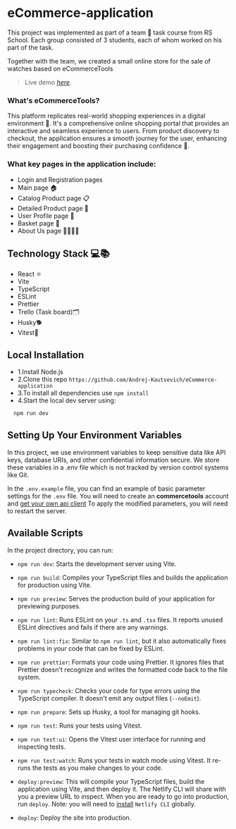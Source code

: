 # eCommerce-application

This project was implemented as part of a team 👥 task course from RS School. Each group consisted of 3 students, each of whom worked on his part of the task.

Together with the team, we created a small online store for the sale of watches based on eCommerceTools
> Live demo [_here_](https://volcano-watch.netlify.app/).

### What's eCommerceTools?

This platform replicates real-world shopping experiences in a digital environment 🏪. It's a comprehensive online shopping portal that provides an interactive and seamless experience to users. From product discovery to checkout, the application ensures a smooth journey for the user, enhancing their engagement and boosting their purchasing confidence 🚀.

### What key pages in the application include:

- Login and Registration pages
- Main page 🏠
- Catalog Product page 📋
- Detailed Product page 🔎
- User Profile page 👤
- Basket page 🛒
- About Us page 🙋‍♂️🙋‍♀️

## Technology Stack 💻📚

- React ⚛️
- Vite
- TypeScript
- ESLint
- Prettier
- Trello (Task board)🗂️
- Husky🐕
- Vitest🧪

## Local Installation

- 1.Install Node.js
- 2.Clone this repo `https://github.com/Andrej-Kautsevich/eCommerce-application`
- 3.To install all dependencies use `npm install`
- 4.Start the local dev server using:

```bash
  npm run dev
```

## Setting Up Your Environment Variables

In this project, we use environment variables to keep sensitive data like API keys, database URIs, and other confidential information secure. We store these variables in a .env file which is not tracked by version control systems like Git.

In the `.env.example` file, you can find an example of basic parameter settings for the `.env` file.
You will need to create an **commercetools** account and [get your own api client](https://docs.commercetools.com/getting-started/create-api-client)
To apply the modified parameters, you will need to restart the server.

## Available Scripts

In the project directory, you can run:

- `npm run dev`: Starts the development server using Vite.

- `npm run build`: Compiles your TypeScript files and builds the application for production using Vite.

- `npm run preview`: Serves the production build of your application for previewing purposes.

- `npm run lint`: Runs ESLint on your `.ts` and `.tsx` files. It reports unused ESLint directives and fails if there are any warnings.

- `npm run lint:fix`: Similar to `npm run lint`, but it also automatically fixes problems in your code that can be fixed by ESLint.

- `npm run prettier`: Formats your code using Prettier. It ignores files that Prettier doesn't recognize and writes the formatted code back to the file system.

- `npm run typecheck`: Checks your code for type errors using the TypeScript compiler. It doesn't emit any output files (`--noEmit`).

- `npm run prepare`: Sets up Husky, a tool for managing git hooks.

- `npm run test`: Runs your tests using Vitest.

- `npm run test:ui`: Opens the Vitest user interface for running and inspecting tests.

- `npm run test:watch`: Runs your tests in watch mode using Vitest. It re-runs the tests as you make changes to your code.

- `deploy:preview`: This will compile your TypeScript files, build the application using Vite, and then deploy it. The Netlify CLI will share with you a preview URL to inspect. When you are ready to go into production, run `deploy`. Note: you will need to [install](https://cli.netlify.com/) `Netlify CLI` globally.

- `deploy`: Deploy the site into production.
